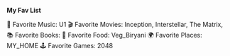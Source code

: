 



**My Fav List**


🎵 Favorite Music: U1
🎬 Favorite Movies: Inception, Interstellar, The Matrix,
📚 Favorite Books: 
🍔 Favorite Food: Veg_Biryani
🌍 Favorite Places: MY_HOME
🕹️ Favorite Games: 2048


